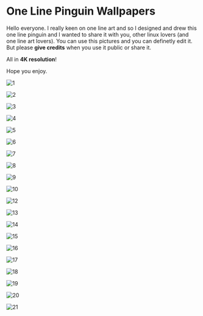# One Line Pinguin Wallpapers

Hello everyone. I really keen on one line art and so I designed and drew this one line pinguin and I wanted to share it with you, other linux lovers (and one line art lovers). You can use this pictures and you can definetly edit it. But please **give credits** when you use it public or share it.

All in **4K resolution**!

Hope you enjoy.

![1](https://raw.githubusercontent.com/Elagoht/OneLinePinguin/main/pinguin-amoled.png)

![2](https://raw.githubusercontent.com/Elagoht/OneLinePinguin/main/pinguin-black.png)

![3](https://raw.githubusercontent.com/Elagoht/OneLinePinguin/main/pinguin-blue.png)

![4](https://raw.githubusercontent.com/Elagoht/OneLinePinguin/main/pinguin-blue-light.png)

![5](https://raw.githubusercontent.com/Elagoht/OneLinePinguin/main/pinguin-gray.png)

![6](https://raw.githubusercontent.com/Elagoht/OneLinePinguin/main/pinguin-gray-light.png)

![7](https://raw.githubusercontent.com/Elagoht/OneLinePinguin/main/pinguin-green.png)

![8](https://raw.githubusercontent.com/Elagoht/OneLinePinguin/main/pinguin-green-light.png)

![9](https://raw.githubusercontent.com/Elagoht/OneLinePinguin/main/pinguin-invert.png)

![10](https://raw.githubusercontent.com/Elagoht/OneLinePinguin/main/pinguin-magenta.png)

![12](https://raw.githubusercontent.com/Elagoht/OneLinePinguin/main/pinguin-mate.png)

![13](https://raw.githubusercontent.com/Elagoht/OneLinePinguin/main/pinguin-orange.png)

![14](https://raw.githubusercontent.com/Elagoht/OneLinePinguin/main/pinguin-pink.png)

![15](https://raw.githubusercontent.com/Elagoht/OneLinePinguin/main/pinguin-pink-light.png)

![16](https://raw.githubusercontent.com/Elagoht/OneLinePinguin/main/pinguin-purple-light.png)

![17](https://raw.githubusercontent.com/Elagoht/OneLinePinguin/main/pinguin-red.png)

![18](https://raw.githubusercontent.com/Elagoht/OneLinePinguin/main/pinguin-red-light.png)

![19](https://raw.githubusercontent.com/Elagoht/OneLinePinguin/main/pinguin-ubuntu.png)

![20](https://raw.githubusercontent.com/Elagoht/OneLinePinguin/main/pinguin-ubuntu-purple.png)

![21](https://raw.githubusercontent.com/Elagoht/OneLinePinguin/main/pinguin-yellow.png)